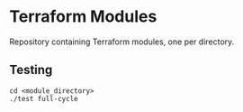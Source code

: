 # Terraform Modules

Repository containing Terraform modules, one per directory.

## Testing

```
cd <module_directory>
./test full-cycle
```
